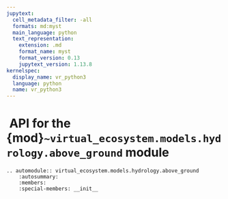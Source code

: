 ```yaml
---
jupytext:
  cell_metadata_filter: -all
  formats: md:myst
  main_language: python
  text_representation:
    extension: .md
    format_name: myst
    format_version: 0.13
    jupytext_version: 1.13.8
kernelspec:
  display_name: vr_python3
  language: python
  name: vr_python3
---
```


#  API for the {mod}`~virtual_ecosystem.models.hydrology.above_ground` module

```{eval-rst}
.. automodule:: virtual_ecosystem.models.hydrology.above_ground
    :autosummary:
    :members:
    :special-members: __init__
```
